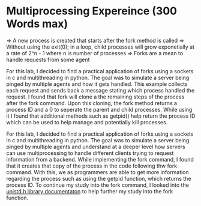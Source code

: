 # Multiprocessing Expereince (300 Words max)

=> A new process is created that starts after the fork method is called
=> Without using the exit(0); in a loop, child processes will grow exponetially at a rate of 2^n - 1 where n is 
    number of processes
=> Forks are a mean to handle requests from some agent 


For this lab, I decided to find a practical application of forks using a sockets in c and multithreading in python. The goal was to simulate a server being pinged by multiple agents and how it gets handled. This example collects each request and sends back a message stating which process handled the request. I found that fork will clone a the remaining steps of the process after the fork command. Upon this cloning, the fork method returns a process ID and a 0 to seperate the parent and child processes. While using it I found that additional methods such as getpid() help return the process ID which can be used to help manage and potentially kill processes.

For this lab, I decided to find a practical application of forks using a sockets in c and multithreading in python. The goal was to simulate a server being pinged by multiple agents and understand at a deeper level how servers can use multiprocessing to handle different clients trying to request information from a backend. While implementing the fork command, I found that it creates that copy of the process in the code following thw fork command. With this, we as programmers are able to get more information regarding the process such as using the getpid function, which returns the process ID. To continue my study into the fork command, I looked into the [unistd.h library documentaton](https://pubs.opengroup.org/onlinepubs/7908799/xsh/fork.html) to help further my study into the fork function.
